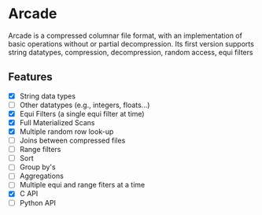 # Arcade

Arcade is a compressed columnar file format, with an implementation of basic operations without or partial decompression. 
Its first version supports string datatypes, compression, decompression, random access, equi filters



## Features 

- [x] String data types
- [ ] Other datatypes (e.g., integers, floats...) 
- [x] Equi Filters (a single equi filter at time)
- [x] Full Materialized Scans
- [x] Multiple random row look-up
- [ ] Joins between compressed files
- [ ] Range filters
- [ ] Sort
- [ ] Group by's
- [ ] Aggregations
- [ ] Multiple equi and range fiters at a time
- [x] C API
- [ ] Python API 
